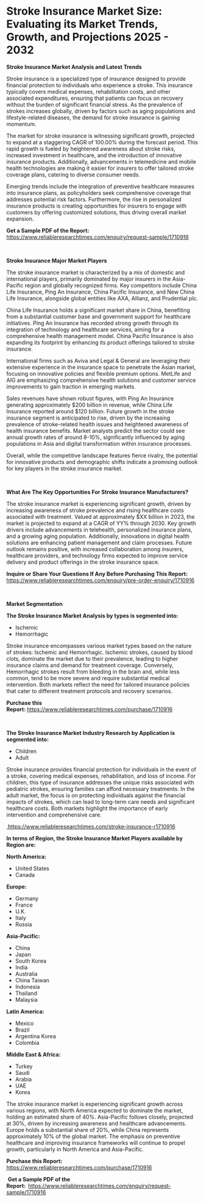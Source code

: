 <p><h1>Stroke Insurance Market Size: Evaluating its Market Trends, Growth, and Projections 2025 - 2032</h1></p><p><strong>Stroke Insurance Market Analysis and Latest Trends</strong></p>
<p><p>Stroke insurance is a specialized type of insurance designed to provide financial protection to individuals who experience a stroke. This insurance typically covers medical expenses, rehabilitation costs, and other associated expenditures, ensuring that patients can focus on recovery without the burden of significant financial stress. As the prevalence of strokes increases globally, driven by factors such as aging populations and lifestyle-related diseases, the demand for stroke insurance is gaining momentum.</p><p>The market for stroke insurance is witnessing significant growth, projected to expand at a staggering CAGR of 100.00% during the forecast period. This rapid growth is fueled by heightened awareness about stroke risks, increased investment in healthcare, and the introduction of innovative insurance products. Additionally, advancements in telemedicine and mobile health technologies are making it easier for insurers to offer tailored stroke coverage plans, catering to diverse consumer needs.</p><p>Emerging trends include the integration of preventive healthcare measures into insurance plans, as policyholders seek comprehensive coverage that addresses potential risk factors. Furthermore, the rise in personalized insurance products is creating opportunities for insurers to engage with customers by offering customized solutions, thus driving overall market expansion.</p></p>
<p><strong>Get a Sample PDF of the Report:&nbsp;</strong> <a href="https://www.reliableresearchtimes.com/enquiry/request-sample/1710916?utm_campaign=3505&utm_medium=2&utm_source=Github&utm_content=ia&utm_term=19042025&utm_id=stroke-insurance">https://www.reliableresearchtimes.com/enquiry/request-sample/1710916</a></p>
<p>&nbsp;</p>
<p><strong>Stroke Insurance Major Market Players</strong></p>
<p><p>The stroke insurance market is characterized by a mix of domestic and international players, primarily dominated by major insurers in the Asia-Pacific region and globally recognized firms. Key competitors include China Life Insurance, Ping An Insurance, China Pacific Insurance, and New China Life Insurance, alongside global entities like AXA, Allianz, and Prudential plc. </p><p>China Life Insurance holds a significant market share in China, benefiting from a substantial customer base and government support for healthcare initiatives. Ping An Insurance has recorded strong growth through its integration of technology and healthcare services, aiming for a comprehensive health management model. China Pacific Insurance is also expanding its footprint by enhancing its product offerings tailored to stroke insurance.</p><p>International firms such as Aviva and Legal & General are leveraging their extensive experience in the insurance space to penetrate the Asian market, focusing on innovative policies and flexible premium options. MetLife and AIG are emphasizing comprehensive health solutions and customer service improvements to gain traction in emerging markets.</p><p>Sales revenues have shown robust figures, with Ping An Insurance generating approximately $200 billion in revenue, while China Life Insurance reported around $120 billion. Future growth in the stroke insurance segment is anticipated to rise, driven by the increasing prevalence of stroke-related health issues and heightened awareness of health insurance benefits. Market analysts predict the sector could see annual growth rates of around 8-10%, significantly influenced by aging populations in Asia and digital transformation within insurance processes.</p><p>Overall, while the competitive landscape features fierce rivalry, the potential for innovative products and demographic shifts indicate a promising outlook for key players in the stroke insurance market.</p></p>
<p>&nbsp;</p>
<p><strong>What Are The Key Opportunities For Stroke Insurance Manufacturers?</strong></p>
<p><p>The stroke insurance market is experiencing significant growth, driven by increasing awareness of stroke prevalence and rising healthcare costs associated with treatment. Valued at approximately $XX billion in 2023, the market is projected to expand at a CAGR of YY% through 2030. Key growth drivers include advancements in telehealth, personalized insurance plans, and a growing aging population. Additionally, innovations in digital health solutions are enhancing patient management and claim processes. Future outlook remains positive, with increased collaboration among insurers, healthcare providers, and technology firms expected to improve service delivery and product offerings in the stroke insurance space.</p></p>
<p><strong>Inquire or Share Your Questions If Any Before Purchasing This Report:</strong> <a href="https://www.reliableresearchtimes.com/enquiry/pre-order-enquiry/1710916?utm_campaign=3505&utm_medium=2&utm_source=Github&utm_content=ia&utm_term=19042025&utm_id=stroke-insurance">https://www.reliableresearchtimes.com/enquiry/pre-order-enquiry/1710916</a></p>
<p>&nbsp;</p>
<p><strong>Market Segmentation</strong></p>
<p><strong>The Stroke Insurance Market Analysis by types is segmented into:</strong></p>
<p><ul><li>Ischemic</li><li>Hemorrhagic</li></ul></p>
<p><p>Stroke insurance encompasses various market types based on the nature of strokes: Ischemic and Hemorrhagic. Ischemic strokes, caused by blood clots, dominate the market due to their prevalence, leading to higher insurance claims and demand for treatment coverage. Conversely, Hemorrhagic strokes result from bleeding in the brain and, while less common, tend to be more severe and require substantial medical intervention. Both markets reflect the need for tailored insurance policies that cater to different treatment protocols and recovery scenarios.</p></p>
<p><strong>Purchase this Report:&nbsp;</strong><a href="https://www.reliableresearchtimes.com/purchase/1710916?utm_campaign=3505&utm_medium=2&utm_source=Github&utm_content=ia&utm_term=19042025&utm_id=stroke-insurance">https://www.reliableresearchtimes.com/purchase/1710916</a></p>
<p>&nbsp;</p>
<p><strong>The Stroke Insurance Market Industry Research by Application is segmented into:</strong></p>
<p><ul><li>Children</li><li>Adult</li></ul></p>
<p><p>Stroke insurance provides financial protection for individuals in the event of a stroke, covering medical expenses, rehabilitation, and loss of income. For children, this type of insurance addresses the unique risks associated with pediatric strokes, ensuring families can afford necessary treatments. In the adult market, the focus is on protecting individuals against the financial impacts of strokes, which can lead to long-term care needs and significant healthcare costs. Both markets highlight the importance of early intervention and comprehensive care.</p></p>
<p><a href="https://www.reliableresearchtimes.com/stroke-insurance-r1710916?utm_campaign=3505&utm_medium=2&utm_source=Github&utm_content=ia&utm_term=19042025&utm_id=stroke-insurance">&nbsp;https://www.reliableresearchtimes.com/stroke-insurance-r1710916</a></p>
<p><strong>In terms of Region, the Stroke Insurance Market Players available by Region are:</strong></p>
<p>
    <p> <strong> North America: </strong>
        <ul>
            <li>United States</li>
            <li>Canada</li>
        </ul>
        </p> 
    <p> <strong> Europe: </strong>
        <ul>
            <li>Germany</li>
            <li>France</li>
            <li>U.K.</li>
            <li>Italy</li>
            <li>Russia</li>
        </ul>
        </p> 
    <p> <strong> Asia-Pacific: </strong>
        <ul>
            <li>China</li>
            <li>Japan</li>
            <li>South Korea</li>
            <li>India</li>
            <li>Australia</li>
            <li>China Taiwan</li>
            <li>Indonesia</li>
            <li>Thailand</li>
            <li>Malaysia</li>
        </ul>
        </p> 
    <p> <strong> Latin America: </strong>
        <ul>
            <li>Mexico</li>
            <li>Brazil</li>
            <li>Argentina Korea</li>
            <li>Colombia</li>
        </ul>
        </p> 
    <p> <strong> Middle East & Africa: </strong>
        <ul>
            <li>Turkey</li>
            <li>Saudi</li>
            <li>Arabia</li>
            <li>UAE</li>
            <li>Korea</li>
        </ul>
    </p>
    </p>
<p><p>The stroke insurance market is experiencing significant growth across various regions, with North America expected to dominate the market, holding an estimated share of 40%. Asia-Pacific follows closely, projected at 30%, driven by increasing awareness and healthcare advancements. Europe holds a substantial share of 20%, while China represents approximately 10% of the global market. The emphasis on preventive healthcare and improving insurance frameworks will continue to propel growth, particularly in North America and Asia-Pacific.</p></p>
<p><strong>Purchase this Report: </strong><a href="https://www.reliableresearchtimes.com/purchase/1710916?utm_campaign=3505&utm_medium=2&utm_source=Github&utm_content=ia&utm_term=19042025&utm_id=stroke-insurance">https://www.reliableresearchtimes.com/purchase/1710916</a></p>
<p>&nbsp;<strong>Get a Sample PDF of the Report:&nbsp;&nbsp;</strong><a href="https://www.reliableresearchtimes.com/enquiry/request-sample/1710916?utm_campaign=3505&utm_medium=2&utm_source=Github&utm_content=ia&utm_term=19042025&utm_id=stroke-insurance">https://www.reliableresearchtimes.com/enquiry/request-sample/1710916</a></p>
<p><strong></strong></p>
<p><p></p><p></p><p></p></p>